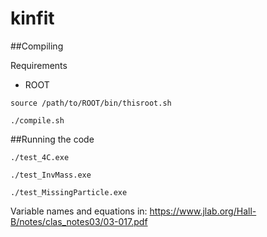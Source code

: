 # kinfit

##Compiling

Requirements
* ROOT

`source /path/to/ROOT/bin/thisroot.sh`

`./compile.sh`

##Running the code

`./test_4C.exe`

`./test_InvMass.exe`

`./test_MissingParticle.exe`

Variable names and equations in:  https://www.jlab.org/Hall-B/notes/clas_notes03/03-017.pdf

